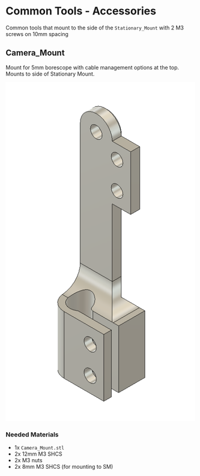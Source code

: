 # Common Tools - Accessories

Common tools that mount to the side of the `Stationary_Mount` with 2 M3 screws on 10mm spacing

## Camera_Mount

Mount for 5mm borescope with cable management options at the top.  Mounts to side of Stationary Mount.

![Camera Mount](/images/Camera_Mount.png)

### Needed Materials

- 1x `Camera_Mount.stl`
- 2x 12mm M3 SHCS
- 2x M3 nuts
- 2x 8mm M3 SHCS (for mounting to SM)




